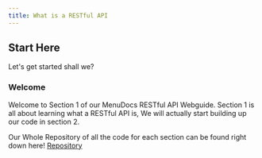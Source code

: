 ```yaml
---
title: What is a RESTful API
---
```


## Start Here

Let's get started shall we?

### Welcome

Welcome to Section 1 of our MenuDocs RESTful API Webguide. Section 1 is all about learning what a RESTful API is, We will actually start building up our code in section 2.

Our Whole Repository of all the code for each section can be found right down here!
[Repository](https://github.com/MelodicAlbuild/menudocsguides/tree/master/RESTful%20API)